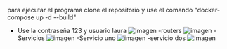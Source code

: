 para ejecutar el programa clone el repositorio y use el comando "docker-compose up -d --build"
- Use la contraseña 123 y usuario laura
![imagen](https://github.com/user-attachments/assets/506b9ecb-9361-4039-9812-73e1e9425da6)
-routers
![imagen](https://github.com/user-attachments/assets/591ed2fc-9fc7-48d2-826e-77956ffa0d5d)
-Servicios
![imagen](https://github.com/user-attachments/assets/d41daf86-984e-4e2d-b99b-0b45ca5687de)
-Servicio uno
![imagen](https://github.com/user-attachments/assets/6e50fb7e-8d4b-4104-9519-6e069e321a50)
-servicio dos
![imagen](https://github.com/user-attachments/assets/13eded52-7150-42e9-8715-8a238effe26e)



